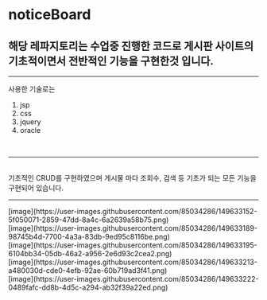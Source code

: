 # noticeBoard
## 해당 레파지토리는 수업중 진행한 코드로 게시판 사이트의 기초적이면서 전반적인 기능을 구현한것 입니다.
___
사용한 기술로는 
1. jsp
2. css
3. jquery
4. oracle
<br>
<hr>
<br>기초적인 CRUD를 구현하였으며 게시물 마다 조회수, 검색 등 기초가 되는 모든 기능을 구현되어 있습니다.
<hr>
[image](https://user-images.githubusercontent.com/85034286/149633152-5f050071-2859-47dd-8a4c-6a2639a58b75.png)<br>
[image](https://user-images.githubusercontent.com/85034286/149633189-98745b4d-7700-4a3a-83db-9ed95c8116be.png)<br>
[image](https://user-images.githubusercontent.com/85034286/149633195-6104bb34-05db-46a2-a956-2e6d93c2cea2.png)<br>
[image](https://user-images.githubusercontent.com/85034286/149633213-a480030d-cde0-4efb-92ae-60b719ad3f41.png)<br>
[image](https://user-images.githubusercontent.com/85034286/149633222-0489fafc-dd8b-4d5c-a294-ab32f39a22ed.png)<br>

